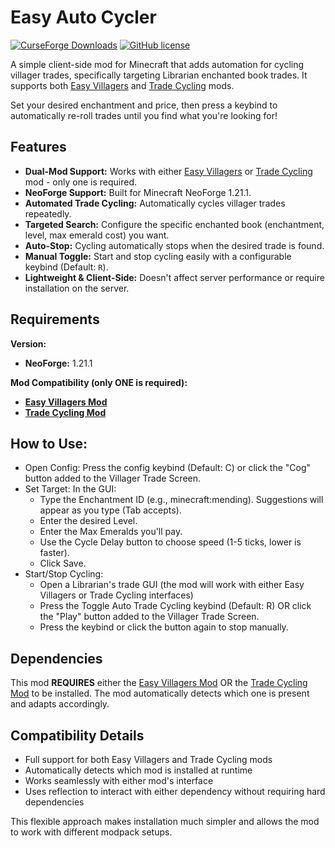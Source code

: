 # Easy Auto Cycler

[![CurseForge Downloads](https://cf.way2muchnoise.eu/full_1242344_downloads.svg?badge_style=flat)](https://curseforge.com/minecraft/mc-mods/easy-auto-cycler)
[![GitHub license](https://img.shields.io/github/license/Uncraftbar/Easy-Auto-Cycler)](LICENSE)

A simple client-side mod for Minecraft that adds automation for cycling villager trades, specifically targeting Librarian enchanted book trades. It supports both [Easy Villagers](https://www.curseforge.com/minecraft/mc-mods/easy-villagers) and [Trade Cycling](https://www.curseforge.com/minecraft/mc-mods/trade-cycling) mods.

Set your desired enchantment and price, then press a keybind to automatically re-roll trades until you find what you're looking for!

## Features

*   **Dual-Mod Support:** Works with either [Easy Villagers](https://www.curseforge.com/minecraft/mc-mods/easy-villagers) or [Trade Cycling](https://www.curseforge.com/minecraft/mc-mods/trade-cycling) mod - only one is required.
*   **NeoForge Support:** Built for Minecraft NeoForge 1.21.1.
*   **Automated Trade Cycling:** Automatically cycles villager trades repeatedly.
*   **Targeted Search:** Configure the specific enchanted book (enchantment, level, max emerald cost) you want.
*   **Auto-Stop:** Cycling automatically stops when the desired trade is found.
*   **Manual Toggle:** Start and stop cycling easily with a configurable keybind (Default: `R`).
*   **Lightweight & Client-Side:** Doesn't affect server performance or require installation on the server.

## Requirements

**Version:**
*   **NeoForge:** 1.21.1

**Mod Compatibility (only ONE is required):**
*   **[Easy Villagers Mod](https://www.curseforge.com/minecraft/mc-mods/easy-villagers)**
*   **[Trade Cycling Mod](https://www.curseforge.com/minecraft/mc-mods/trade-cycling)**


## How to Use:

- Open Config: Press the config keybind (Default: C) or click the "Cog" button added to the Villager Trade Screen.
- Set Target: In the GUI:
  - Type the Enchantment ID (e.g., minecraft:mending). Suggestions will appear as you type (Tab accepts).
  - Enter the desired Level.
  - Enter the Max Emeralds you'll pay.
  - Use the Cycle Delay button to choose speed (1-5 ticks, lower is faster).
  - Click Save.
- Start/Stop Cycling:
  - Open a Librarian's trade GUI (the mod will work with either Easy Villagers or Trade Cycling interfaces)
  - Press the Toggle Auto Trade Cycling keybind (Default: R) OR click the "Play" button added to the Villager Trade Screen.
  - Press the keybind or click the button again to stop manually.

## Dependencies

This mod **REQUIRES** either the [Easy Villagers Mod](https://www.curseforge.com/minecraft/mc-mods/easy-villagers) OR the [Trade Cycling Mod](https://www.curseforge.com/minecraft/mc-mods/trade-cycling) to be installed. The mod automatically detects which one is present and adapts accordingly.

## Compatibility Details

- Full support for both Easy Villagers and Trade Cycling mods
- Automatically detects which mod is installed at runtime
- Works seamlessly with either mod's interface
- Uses reflection to interact with either dependency without requiring hard dependencies

This flexible approach makes installation much simpler and allows the mod to work with different modpack setups.
